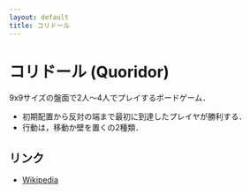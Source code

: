 ```yaml
---
layout: default
title: コリドール
---
```

# コリドール (Quoridor)
9x9サイズの盤面で2人〜4人でプレイするボードゲーム．

- 初期配置から反対の端まで最初に到達したプレイヤが勝利する．
- 行動は，移動か壁を置くの2種類．


## リンク
- [Wikipedia](https://ja.wikipedia.org/wiki/%E3%82%B3%E3%83%AA%E3%83%89%E3%83%BC%E3%83%AB)

